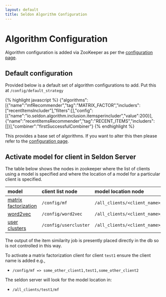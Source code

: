 ```yaml
---
layout: default
title: Seldon Algorithm Configuration
---
```


# Algorithm Configuration

Algorithm configuration is added via ZooKeeper as per the [configuration page](configuration.html).

## Default configuration

Provided below is a default set of algorithm configurations to add. Put this at `/config/default_strategy` 

{% highlight javascript %}
{"algorithms":[{"name":"mfRecommender","tag":"MATRIX_FACTOR","includers":["recentItemsIncluder"],"filters":[],"config":[{"name":"io.seldon.algorithm.inclusion.itemsperincluder","value":200}],{"name":"recentItemsRecommender","tag":"RECENT_ITEMS","includers":[]}],"combiner":"firstSuccessfulCombiner"}
{% endhighlight %}

This provides a base set of algorithms. If you want to alter this then please refer to the [configuration page](configuration.html).

## Activate model for client in Seldon Server

The table below shows the nodes in zookeeper where the list of clients using a model is specified and where the location of a model for a particular client is specified.


| model | client list node | model location node
|:-------------|:-------------|:-------------| 
| [matrix factorization](spark-models.html#matrix-factorization) | `/config/mf` | `/all_clients/<client_name>/mf` |
| [word2vec](spark-models.html#word2vec) | `/config/word2vec`| `/all_clients/<client_name>/word2vec` |
| [user clusters](spark-models.html#user-clusters)  | `/config/usercluster` | `/all_clients/<client_name>/usercluster` |


The output of the item similarity job is presently placed directly in the db so is not controlled in this way.

To activate a matrix factorization client for client `test1` ensure the client name is added e.g.,

 * `/config/mf => some_other_client1,test1,some_other_client2`

The seldon server will look for the model location in:

 * `/all_clients/test1/mf`








